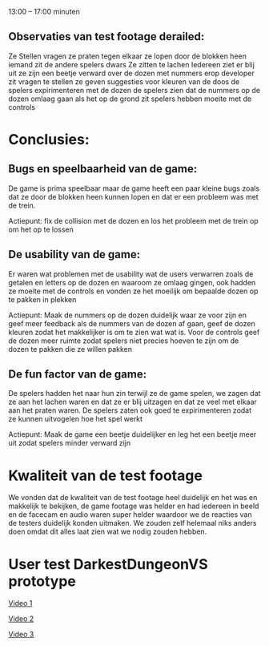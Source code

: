 13:00 – 17:00 minuten

## Observaties van test footage derailed:
Ze Stellen vragen 
ze praten tegen elkaar
ze lopen door de blokken heen
iemand zit de andere spelers dwars
Ze zitten te lachen
Iedereen ziet er blij uit 
ze zijn een beetje verward over de dozen met nummers erop
developer zit vragen te stellen
ze geven suggesties voor kleuren van de doos
de spelers expirimenteren met de dozen 
de spelers zien dat de nummers op de dozen omlaag gaan als het op de grond zit
spelers hebben moeite met de controls

# Conclusies:

## Bugs en speelbaarheid van de game: 
De game is prima speelbaar maar de game heeft een paar kleine bugs zoals dat ze door de blokken heen kunnen lopen en dat er een probleem was met de trein.

Actiepunt:
fix de collision met de dozen en los het probleem met de trein op om het op te lossen

## De usability van de game:
Er waren wat problemen met de usability wat de users verwarren zoals de getalen en letters op de dozen en waaroom ze omlaag gingen, 
ook hadden ze moeite met de controls en vonden ze het moeilijk om bepaalde dozen op te pakken in plekken

Actiepunt: 
Maak de nummers op de dozen duidelijk waar ze voor zijn en geef meer feedback als de nummers van de dozen af gaan,
geef de dozen kleuren zodat het makkelijker is om te zien wat wat is. 
Voor de controls geef de dozen meer ruimte zodat spelers niet precies hoeven te zijn om de dozen te pakken die ze willen pakken

## De fun factor van de game:
De spelers hadden het naar hun zin terwijl ze de game spelen, 
we zagen dat ze aan het lachen waren en dat ze er blij uitzagen en dat ze veel met elkaar aan het praten waren. 
De spelers zaten ook goed te expirimenteren zodat ze kunnen uitvogelen hoe het spel werkt

Actiepunt: 
Maak de game een beetje duidelijker en leg het een beetje meer uit zodat spelers minder verward zijn


# Kwaliteit van de test footage
We vonden dat de kwaliteit van de test footage heel duidelijk en het was en makkelijk te bekijken, de game footage was helder en had iedereen in beeld en de facecam en audio waren super helder waardoor we de reacties van de testers duidelijk konden uitmaken. We zouden zelf helemaal niks anders doen omdat dit alles laat zien wat we nodig zouden hebben.

# User test DarkestDungeonVS prototype

[Video 1](https://streamable.com/sb88vp)

[Video 2](https://streamable.com/sf6iwd)

[Video 3](https://streamable.com/ipoby8)

